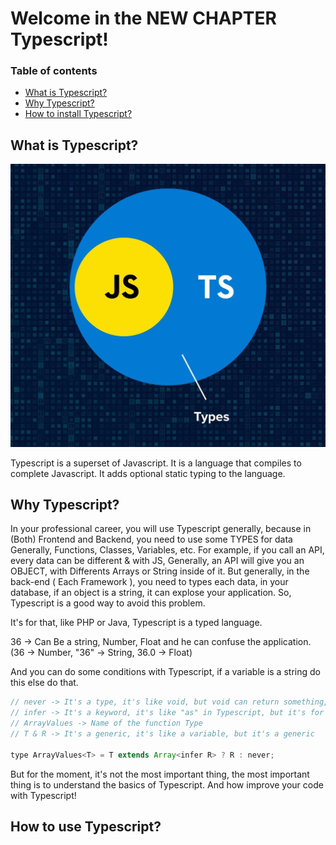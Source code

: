# Welcome in the NEW CHAPTER Typescript!

### Table of contents

- [What is Typescript?](#what-is-typescript)
- [Why Typescript?](#why-typescript)
- [How to install Typescript?](https://github.com/LunashaGit/Javascript-TO-Typescript-skills-Power-Rangers-Group/tree/main/Installation)

## What is Typescript?

![Typescript](./Images/js-ts.jpg)

Typescript is a superset of Javascript. It is a language that compiles to complete Javascript. It adds optional static typing to the language.

## Why Typescript?

In your professional career, you will use Typescript generally, because in (Both) Frontend and Backend, you need to use some TYPES for data Generally, Functions, Classes, Variables, etc. For example, if you call an API, every data can be different & with JS, Generally, an API will give you an OBJECT, with Differents Arrays or String inside of it. But generally, in the back-end ( Each Framework ), you need to types each data, in your database, if an object is a string, it can explose your application. So, Typescript is a good way to avoid this problem.

It's for that, like PHP or Java, Typescript is a typed language.

36 -> Can Be a string, Number, Float and he can confuse the application. (36 -> Number, "36" -> String, 36.0 -> Float)

And you can do some conditions with Typescript, if a variable is a string do this else do that.

```js
// never -> It's a type, it's like void, but void can return something, never can't return something
// infer -> It's a keyword, it's like "as" in Typescript, but it's for generics
// ArrayValues -> Name of the function Type
// T & R -> It's a generic, it's like a variable, but it's a generic

type ArrayValues<T> = T extends Array<infer R> ? R : never;
```

But for the moment, it's not the most important thing, the most important thing is to understand the basics of Typescript. And how improve your code with Typescript!

## How to use Typescript?
